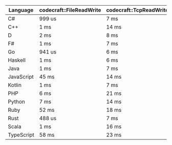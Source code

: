 | Language | codecraft::FileReadWrite | codecraft::TcpReadWrite | example::FileReadWrite | example::TcpReadWrite |
| - | --- | --- | --- | --- |
| C# | 999 us | 7 ms | 729 us | 86 us |
| C++ | 1 ms | 14 ms | 378 us | 92 us |
| D | 2 ms | 8 ms | 258 us | 92 us |
| F# | 1 ms | 7 ms | 674 us | 112 us |
| Go | 941 us | 6 ms | 226 us | 70 us |
| Haskell | 1 ms | 6 ms | 918 us | 73 us |
| Java | 1 ms | 7 ms | 472 us | 159 us |
| JavaScript | 45 ms | 14 ms | 865 us | 259 us |
| Kotlin | 1 ms | 7 ms | 443 us | 131 us |
| PHP | 6 ms | 21 ms | 283 us | 113 us |
| Python | 7 ms | 14 ms | 618 us | 192 us |
| Ruby | 52 ms | 18 ms | 935 us | 9 ms |
| Rust | 488 us | 7 ms | 242 us | 73 us |
| Scala | 1 ms | 16 ms | 1 ms | 290 us |
| TypeScript | 58 ms | 23 ms | 1 ms | 366 us |